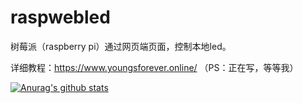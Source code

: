 # raspwebled
树莓派（raspberry pi）通过网页端页面，控制本地led。



详细教程：https://www.youngsforever.online/
（PS：正在写，等等我）

[![Anurag's github stats](https://github-readme-stats.vercel.app/api?username=youngsforever)](https://github.com/anuraghazra/github-readme-stats)
